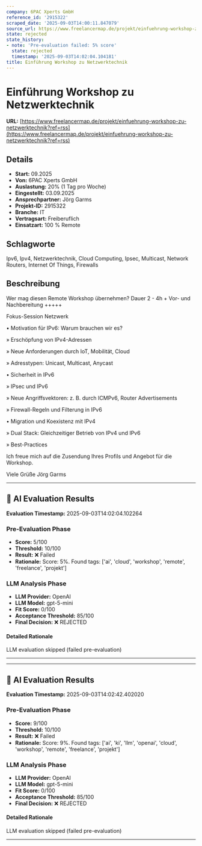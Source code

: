 ```yaml
---
company: 6PAC Xperts GmbH
reference_id: '2915322'
scraped_date: '2025-09-03T14:00:11.847079'
source_url: https://www.freelancermap.de/projekt/einfuehrung-workshop-zu-netzwerktechnik?ref=rss
state: rejected
state_history:
- note: 'Pre-evaluation failed: 5% score'
  state: rejected
  timestamp: '2025-09-03T14:02:04.104181'
title: Einführung Workshop zu Netzwerktechnik
---
```



# Einführung Workshop zu Netzwerktechnik
**URL:** [https://www.freelancermap.de/projekt/einfuehrung-workshop-zu-netzwerktechnik?ref=rss](https://www.freelancermap.de/projekt/einfuehrung-workshop-zu-netzwerktechnik?ref=rss)
## Details
- **Start:** 09.2025
- **Von:** 6PAC Xperts GmbH
- **Auslastung:** 20% (1 Tag pro Woche)
- **Eingestellt:** 03.09.2025
- **Ansprechpartner:** Jörg Garms
- **Projekt-ID:** 2915322
- **Branche:** IT
- **Vertragsart:** Freiberuflich
- **Einsatzart:** 100
                                                % Remote

## Schlagworte
Ipv6, Ipv4, Netzwerktechnik, Cloud Computing, Ipsec, Multicast, Network Routers, Internet Of Things, Firewalls

## Beschreibung
Wer mag diesen Remote Workshop übernehmen?
Dauer 2 - 4h + Vor- und Nachbereitung
+++++

Fokus-Session Netzwerk

• Motivation für IPv6: Warum brauchen wir es?

» Erschöpfung von IPv4-Adressen

» Neue Anforderungen durch IoT, Mobilität, Cloud

» Adresstypen: Unicast, Multicast, Anycast

• Sicherheit in IPv6

» IPsec und IPv6

» Neue Angriffsvektoren: z. B. durch ICMPv6, Router Advertisements

» Firewall-Regeln und Filterung in IPv6

• Migration und Koexistenz mit IPv4

» Dual Stack: Gleichzeitiger Betrieb von IPv4 und IPv6

» Best-Practices

Ich freue mich auf die Zusendung Ihres Profils und Angebot für die Workshop.

Viele Grüße
Jörg Garms

---

## 🤖 AI Evaluation Results

**Evaluation Timestamp:** 2025-09-03T14:02:04.102264

### Pre-Evaluation Phase
- **Score:** 5/100
- **Threshold:** 10/100
- **Result:** ❌ Failed
- **Rationale:** Score: 5%. Found tags: ['ai', 'cloud', 'workshop', 'remote', 'freelance', 'projekt']

### LLM Analysis Phase
- **LLM Provider:** OpenAI
- **LLM Model:** gpt-5-mini
- **Fit Score:** 0/100
- **Acceptance Threshold:** 85/100
- **Final Decision:** ❌ REJECTED

#### Detailed Rationale
LLM evaluation skipped (failed pre-evaluation)

---


---

## 🤖 AI Evaluation Results

**Evaluation Timestamp:** 2025-09-03T14:02:42.402020

### Pre-Evaluation Phase
- **Score:** 9/100
- **Threshold:** 10/100
- **Result:** ❌ Failed
- **Rationale:** Score: 9%. Found tags: ['ai', 'ki', 'llm', 'openai', 'cloud', 'workshop', 'remote', 'freelance', 'projekt']

### LLM Analysis Phase
- **LLM Provider:** OpenAI
- **LLM Model:** gpt-5-mini
- **Fit Score:** 0/100
- **Acceptance Threshold:** 85/100
- **Final Decision:** ❌ REJECTED

#### Detailed Rationale
LLM evaluation skipped (failed pre-evaluation)

---
